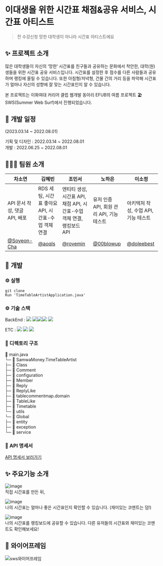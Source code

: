 # 이대생을 위한 시간표 채점&공유 서비스, 시간표 아티스트
>전 수강신청 망한 대학생이 아니라 시간표 아티스트에요

## ✨ 프로젝트 소개  
많은 대학생들이 자신의 ‘망한’ 시간표를 친구들과 공유하는 문화에서 착안한, 대학(원)생들을 위한 시간표 공유 서비스입니다. 시간표를 설정한 후 점수를 다른 사람들과 공유하며 랭킹에 올릴 수 있습니다. 또한 아침형/저녁형, 건물 간의 거리 등을 파악해 시간표가 얼마나 자신의 성향에 잘 맞는 시간표인지 알 수 있습니다.  

본 프로젝트는 이화여대 커리어 클럽 웹개발 동아리 EFUB의 여름 프로젝트 🏖SWS(Summer Web Surf)에서 진행되었습니다.  



## 📅 개발 일정  
(2023.03.14 ~ 2022.08.01)  

기획 및 디자인 : 2022.03.14 ~ 2022.08.01  
개발 : 2022.06.25 ~ 2022.08.01  



## 👩🏻‍💻 팀원 소개
| 차소연 | 김혜빈 | 조민서 | 노하은 | 이소정 |
| ------ | ----- | ------- |------ | --------|
|API 문서 작성, 댓글 API, 배포|RDS 세팅, 시간표 좋아요 API, 시간표-수업 객체 연결|엔티티 생성, 시간표 API, 채점 API, 시간표-수업 객체 연결, 랭킹보드 API|유저 인증 API, 회원 관리 API, 기능 테스트|아키텍처 작성, 수업 API, 기능 테스트| 
|[@Soyeon-Cha](https://github.com/Soyeon-Cha)|[@aoqls](https://github.com/aoqlsdl)|[@rovemin](https://github.com/rovemin)|[@00blowup](https://github.com/00blowup)|[@doleebest](https://github.com/doleebest)|



## 🔨 개발

### ⚙ 실행
```
git clone
Run 'TimeTableArtistApplication.java'
```


### ⚙ 기술 스택   
BackEnd : <img src="https://img.shields.io/badge/JAVA-007396?style=for-the-badge&logo=java&logoColor=white">
<img src="https://img.shields.io/badge/Spring-6DB33F?style=for-the-badge&logo=Spring&logoColor=white"><img src="https://img.shields.io/badge/mysql-4479A1?style=for-the-badge&logo=mysql&logoColor=white"><img src="https://img.shields.io/badge/gradle-02303A?style=for-the-badge&logo=gradle&logoColor=white">
<img src="https://img.shields.io/badge/docker-2496ED?style=for-the-badge&logo=docker&logoColor=white">  

ETC : <img src="https://img.shields.io/badge/aws-232F3E?style=for-the-badge&logo=amazon-aws&logoColor=white">
<img src="https://img.shields.io/badge/github-181717?style=for-the-badge&logo=github&logoColor=white">
<img src="https://img.shields.io/badge/git-F05032?style=for-the-badge&logo=git&logoColor=white">



### 📁 디렉토리 구조
📂 main.java  
└─ 📂 SamwaMoney.TimeTableArtist  
    ├─ 📂 Class  
    ├─ 📂 Comment  
    ├─ 📂 configuration  
    ├─ 📂 Member  
    ├─ 📂 Reply  
    ├─ 📂 ReplyLike  
    ├─ 📂 tablecommentmap.domain  
    ├─ 📂 TableLike  
    ├─ 📂 Timetable  
    └─ 📂 utils  
└─ 📂 Global  
    ├─ 📂 entity  
    ├─ 📂 exception  
    └─ 📂 service    


### 📁 API 명세서
[API 명세서 보러가기](https://www.notion.so/efub/7e4579a752c644a9be9d06e87eb8f1fc?v=451697bb988e49d884664e23687ff2f6&pvs=4)  




## ✨ 주요기능 소개 
![image](https://github.com/SamwaMoney/Timetable-Artist-back/assets/90204371/189dcc83-47a6-4393-b1c1-f266a8e1f50d)    
직접 시간표를 만든 뒤,  

![image](https://github.com/SamwaMoney/Timetable-Artist-back/assets/90204371/72461b1f-13ca-4a42-b222-10370afc3d64)  
나의 시간표는 얼마나 좋은 시간표인지 확인할 수 있습니다. (재미있는 코멘트는 덤!)  

![image](https://github.com/SamwaMoney/Timetable-Artist-back/assets/90204371/9729b44d-d0a8-488f-828b-d67ccea9b8c3)  
나의 시간표를 랭킹보드에 공유할 수 있습니다. 다른 유저들의 시간표와 재미있는 코멘트도 확인해보세요!     



## 📲 와이어프레임    
![sws와이어프레임](https://github.com/SamwaMoney/Timetable-Artist-back/assets/90204371/47b0a2cb-b9bf-435c-bbb2-308a49924a86)
